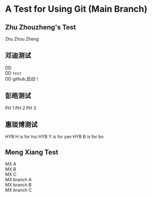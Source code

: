 # A Test for Using Git (Main Branch)

## Zhu Zhouzheng's Test

Zhu
Zhou
Zheng

## 邓迪测试
DD <br>
DD ```test```<br>
DD github,启动！<br>

## 彭皓测试
PH 1
PH 2
PH 3

## 惠琰博测试
HYB H is for hui
HYB Y is for yan
HYB B is for bo

## Meng Xiang Test
MX A  
MX B  
MX C  
MX branch A  
MX branch B  
MX branch C  
